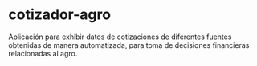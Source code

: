 # cotizador-agro
Aplicación para exhibir datos de cotizaciones de diferentes fuentes obtenidas de manera automatizada, para toma de decisiones financieras relacionadas al agro.

